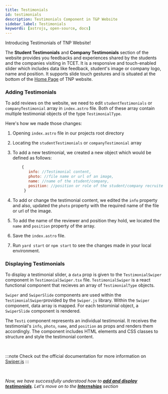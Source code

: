```yaml
---
title: Testimonials
id: testimonials
description: Testimonials Component in T&P Website
sidebar_label: Testimonials
keywords: [astrojs, open-source, docs]
---
```

Introducing Testimonials of TNP Website!

The **Student Testimonials** and **Company Testimonials** section of the website provides you feedbacks and experiences shared by the students and the companies visiting in TCET. 
It is a responsive and touch-enabled slider which includes data like feedback, student's image or company logo, name and position. It supports slide touch gestures and is situated at the bottom of the [Home Page](https://tnp.tcetmumbai.in/) of TNP website. 

### Adding Testimonials

To add reviews on the website, we need to edit `studentTestimonials` or `companyTestimonial` array in `index.astro` file. Both of these array contain multiple testimonial objects of the type `TestimonialType`.

Here's how we made those changes: 

1. Opening `index.astro` file in our projects root directory

2. Locating the  `studentTestimonials` or `companyTestimonial` array

3. To add a new testimonial, we created a new object which would be defined as follows:

   ```jsx title="index.astro"
       {
          info: //Testimonial content,
          photo: //file name or url of an image,
          name: //name of the student/company,
          position: //position or role of the student/company recruiter,
        }
    ```
4. To add or change the testimonial content, we edited the `info` property and also, updated the `photo` property with the required name of the file or url of the image.

5. To add the name of the reviewer and position they hold, we located the `name` and `position` property of the array.

6. Save the `index.astro` file.

7. Run `yard start` or `npm start` to see the changes made in your local environment. 

### Displaying Testimonials

 To display a testimonial slider, a `data` prop is given to the `TestimonialSwiper` component in `TestimonialSwiper.tsx` file. `TestimonialSwiper` is a react functional component that recieves an array of `TestimonialType` objects. 

 `Swiper` and `SwiperSlide` components are used within the `TestimonialSwiper`provided by the `Swiper.js` library. Within the `Swiper` component, data array is mapped. For each testominial object, a `SwiperSlide` component is rendered. 
 
 The `Testi` component represents an individual testimonial. It receives the testimonial's `info`, `photo`, `name`, and `position` as props and renders them accordingly. The component includes HTML elements and CSS classes to structure and style the testimonial content.

<br/>

:::note
 Check out the official documentation for more information on [Swiper.js](https://swiperjs.com/get-started)
:::

<br/>

_Now, we have successfully understood how to [**add and display testimonials**](testimonials). Let's move on to the [**Internships**](internships) section_
